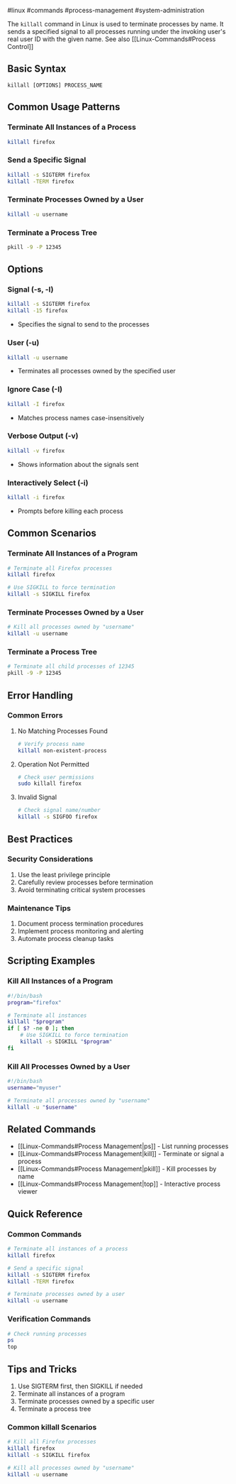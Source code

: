 #linux #commands #process-management #system-administration

The `killall` command in Linux is used to terminate processes by name. It sends a specified signal to all processes running under the invoking user's real user ID with the given name. See also [[Linux-Commands#Process Control]]

## Basic Syntax
```
killall [OPTIONS] PROCESS_NAME
```

## Common Usage Patterns

### Terminate All Instances of a Process
```bash
killall firefox
```

### Send a Specific Signal
```bash
killall -s SIGTERM firefox
killall -TERM firefox
```

### Terminate Processes Owned by a User
```bash
killall -u username
```

### Terminate a Process Tree
```bash
pkill -9 -P 12345
```

## Options

### Signal (-s, -l)
```bash
killall -s SIGTERM firefox
killall -15 firefox
```
- Specifies the signal to send to the processes

### User (-u)
```bash
killall -u username
```
- Terminates all processes owned by the specified user

### Ignore Case (-I)
```bash
killall -I firefox
```
- Matches process names case-insensitively

### Verbose Output (-v)
```bash
killall -v firefox
```
- Shows information about the signals sent

### Interactively Select (-i)
```bash
killall -i firefox
```
- Prompts before killing each process

## Common Scenarios

### Terminate All Instances of a Program
```bash
# Terminate all Firefox processes
killall firefox

# Use SIGKILL to force termination
killall -s SIGKILL firefox
```

### Terminate Processes Owned by a User
```bash
# Kill all processes owned by "username"
killall -u username
```

### Terminate a Process Tree
```bash
# Terminate all child processes of 12345
pkill -9 -P 12345
```

## Error Handling

### Common Errors
1. No Matching Processes Found
   ```bash
   # Verify process name
   killall non-existent-process
   ```

2. Operation Not Permitted
   ```bash
   # Check user permissions
   sudo killall firefox
   ```

3. Invalid Signal
   ```bash
   # Check signal name/number
   killall -s SIGFOO firefox
   ```

## Best Practices

### Security Considerations
1. Use the least privilege principle
2. Carefully review processes before termination
3. Avoid terminating critical system processes

### Maintenance Tips
1. Document process termination procedures
2. Implement process monitoring and alerting
3. Automate process cleanup tasks

## Scripting Examples

### Kill All Instances of a Program
```bash
#!/bin/bash
program="firefox"

# Terminate all instances
killall "$program"
if [ $? -ne 0 ]; then
    # Use SIGKILL to force termination
    killall -s SIGKILL "$program"
fi
```

### Kill All Processes Owned by a User
```bash
#!/bin/bash
username="myuser"

# Terminate all processes owned by "username"
killall -u "$username"
```

## Related Commands
- [[Linux-Commands#Process Management|ps]] - List running processes
- [[Linux-Commands#Process Management|kill]] - Terminate or signal a process
- [[Linux-Commands#Process Management|pkill]] - Kill processes by name
- [[Linux-Commands#Process Management|top]] - Interactive process viewer

## Quick Reference

### Common Commands
```bash
# Terminate all instances of a process
killall firefox

# Send a specific signal
killall -s SIGTERM firefox
killall -TERM firefox

# Terminate processes owned by a user
killall -u username
```

### Verification Commands
```bash
# Check running processes
ps
top
```

## Tips and Tricks
1. Use SIGTERM first, then SIGKILL if needed
2. Terminate all instances of a program
3. Terminate processes owned by a specific user
4. Terminate a process tree

### Common killall Scenarios
```bash
# Kill all Firefox processes
killall firefox
killall -s SIGKILL firefox

# Kill all processes owned by "username"
killall -u username
```